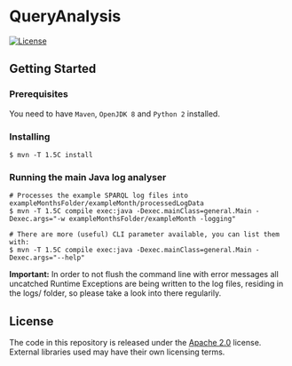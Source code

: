 # QueryAnalysis
[![License](https://img.shields.io/badge/License-Apache%202.0-blue.svg)](https://opensource.org/licenses/Apache-2.0)

## Getting Started
### Prerequisites
You need to have `Maven`, `OpenJDK 8` and `Python 2` installed.

### Installing
```shell
$ mvn -T 1.5C install

```

### Running the main Java log analyser
```shell
# Processes the example SPARQL log files into exampleMonthsFolder/exampleMonth/processedLogData
$ mvn -T 1.5C compile exec:java -Dexec.mainClass=general.Main -Dexec.args="-w exampleMonthsFolder/exampleMonth -logging"

# There are more (useful) CLI parameter available, you can list them with:
$ mvn -T 1.5C compile exec:java -Dexec.mainClass=general.Main -Dexec.args="--help"

```

**Important:** In order to not flush the command line with error messages all uncatched Runtime Exceptions are being written to the log files, residing in the logs/ folder, so please take a look into there regularily.

## License
The code in this repository is released under the [Apache 2.0](LICENSE.txt) license. External libraries used may have their own licensing terms.

